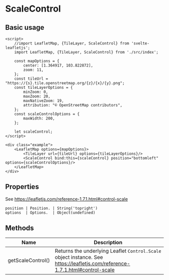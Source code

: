 # ScaleControl

## Basic usage
```example height:400
<script>
    //import LeafletMap, {TileLayer, ScaleControl} from 'svelte-leafletjs';
    import LeafletMap, {TileLayer, ScaleControl} from './src/index';

    const mapOptions = {
        center: [1.364917, 103.822872],
        zoom: 11,
    };
    const tileUrl = "https://{s}.tile.openstreetmap.org/{z}/{x}/{y}.png";
    const tileLayerOptions = {
        minZoom: 0,
        maxZoom: 20,
        maxNativeZoom: 19,
        attribution: "© OpenStreetMap contributors",
    };
    const scaleControlOptions = {
        maxWidth: 200,
    };

    let scaleControl;
</script>

<div class="example">
    <LeafletMap options={mapOptions}>
        <TileLayer url={tileUrl} options={tileLayerOptions}/>
        <ScaleControl bind:this={scaleControl} position="bottomleft" options={scaleControlOptions}/>
    </LeafletMap>
</div>
```

## Properties

See https://leafletjs.com/reference-1.7.1.html#control-scale

```properties
position | Position. | String('topright')
options  | Options.  | Object(undefined)
```

## Methods

| Name              | Description |
|-------------------|-------------|
| getScaleControl() | Returns the underlying Leaflet `Control.Scale` object instance. See https://leafletjs.com/reference-1.7.1.html#control-scale |
